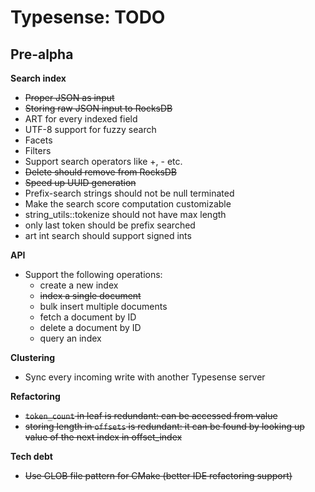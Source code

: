 # Typesense: TODO

## Pre-alpha

**Search index**

- ~~Proper JSON as input~~
- ~~Storing raw JSON input to RocksDB~~
- ART for every indexed field
- UTF-8 support for fuzzy search
- Facets
- Filters
- Support search operators like +, - etc.
- ~~Delete should remove from RocksDB~~
- ~~Speed up UUID generation~~
- Prefix-search strings should not be null terminated
- Make the search score computation customizable
- string_utils::tokenize should not have max length
- only last token should be prefix searched
- art int search should support signed ints

**API**

- Support the following operations:
    - create a new index
    - ~~index a single document~~
    - bulk insert multiple documents
    - fetch a document by ID
    - delete a document by ID
    - query an index       

**Clustering**

- Sync every incoming write with another Typesense server

**Refactoring**

- ~~`token_count` in leaf is redundant: can be accessed from value~~
- ~~storing length in `offsets` is redundant: it can be found by looking up value of the next index in offset_index~~

**Tech debt**

- ~~Use GLOB file pattern for CMake (better IDE refactoring support)~~